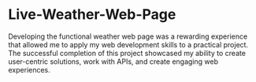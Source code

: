 # Live-Weather-Web-Page
Developing the functional weather web page was a rewarding experience that allowed me to apply my web development skills to a practical project. The successful completion of this project showcased my ability to create user-centric solutions, work with APIs, and create engaging web experiences.
